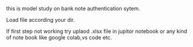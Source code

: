 this is model study on bank note authentication sytem.

Load file according your dir.

If first step not working try uplaod .xlsx file in jupitor notebook or any kind of note book like google colab,vs code etc.

